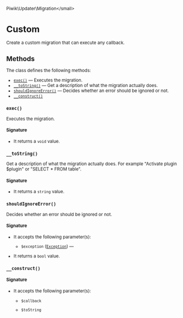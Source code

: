 <small>Piwik\Updater\Migration\</small>

Custom
======

Create a custom migration that can execute any callback.

Methods
-------

The class defines the following methods:

- [`exec()`](#exec) &mdash; Executes the migration.
- [`__toString()`](#__tostring) &mdash; Get a description of what the migration actually does.
- [`shouldIgnoreError()`](#shouldignoreerror) &mdash; Decides whether an error should be ignored or not.
- [`__construct()`](#__construct)

<a name="exec" id="exec"></a>
<a name="exec" id="exec"></a>
### `exec()`

Executes the migration.

#### Signature

- It returns a `void` value.

<a name="__tostring" id="__tostring"></a>
<a name="__toString" id="__toString"></a>
### `__toString()`

Get a description of what the migration actually does. For example "Activate plugin $plugin" or
"SELECT * FROM table".

#### Signature

- It returns a `string` value.

<a name="shouldignoreerror" id="shouldignoreerror"></a>
<a name="shouldIgnoreError" id="shouldIgnoreError"></a>
### `shouldIgnoreError()`

Decides whether an error should be ignored or not.

#### Signature

-  It accepts the following parameter(s):
    - `$exception` ([`Exception`](http://php.net/class.Exception)) &mdash;
      
- It returns a `bool` value.

<a name="__construct" id="__construct"></a>
<a name="__construct" id="__construct"></a>
### `__construct()`

#### Signature

-  It accepts the following parameter(s):
    - `$callback`
      
    - `$toString`
      

